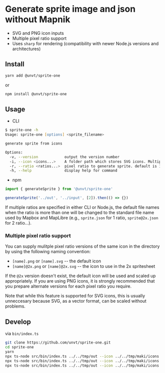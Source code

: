 # Generate sprite image and json without Mapnik

- SVG and PNG icon inputs
- Multiple pixel ratio support
- Uses `sharp` for rendering (compatibility with newer Node.js versions and architectures)

## Install

```bash
yarn add @unvt/sprite-one
```

or

```bash
npm install @unvt/sprite-one
```

## Usage

- CLI

```zsh
$ sprite-one -h
Usage: sprite-one [options] <sprite_filename>

generate sprite from icons

Options:
  -v, --version            output the version number
  -i, --icon <icons...>    A folder path which stores SVG icons. Multiple folders can be set.
  -r, --ratio <ratios...>  pixel ratio to generate sprite. default is 1.
  -h, --help               display help for command
```

- npm

```javascript
import { generateSprite } from '@unvt/sprite-one'

generateSprite('../out', '../input', [2]).then(() => {})
```

If multiple ratios are specified in either CLI or Node.js, the default file names when the ratio is more than one will be changed to the standard file name used by Mapbox and MapLibre (e.g., `sprite.json` for 1 ratio, `sprite@2x.json` for 2 ratio...).

### Multiple pixel ratio support

You can supply mulitple pixel ratio versions of the same icon in the directory by using the following naming convention:

- `[name].png` or `[name].svg` -- the default icon
- `[name]@2x.png` or `[name]@2x.svg` -- the icon to use in the 2x spritesheet

If the `@2x` version doesn't exist, the default icon will be used and scaled up appropriately. If you are using PNG icons, it is strongly recommended that you prepare alternate versions for each pixel ratio you require.

Note that while this feature is supported for SVG icons, this is usually unneccesary because SVG, as a vector format, can be scaled without problems.

## Develop

via `bin/index.ts`

```bash
git clone https://github.com/unvt/sprite-one.git
cd sprite-one
yarn
npx ts-node src/bin/index.ts ../../tmp/out --icon ../../tmp/maki/icons
npx ts-node src/bin/index.ts ../../tmp/out --icon ../../tmp/maki/icons --ratio=2
npx ts-node src/bin/index.ts ../../tmp/out --icon ../../tmp/maki/icons --icon ../../tmp/maki/icons2 --ratio=1 --ratio=2
```
